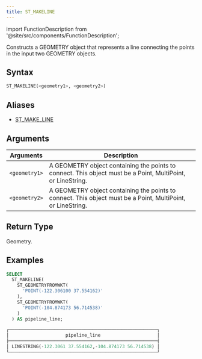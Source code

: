 ```yaml
---
title: ST_MAKELINE
---
```

import FunctionDescription from '@site/src/components/FunctionDescription';

<FunctionDescription description="Introduced or updated: v1.2.391"/>

Constructs a GEOMETRY object that represents a line connecting the points in the input two GEOMETRY objects.

## Syntax

```sql
ST_MAKELINE(<geometry1>, <geometry2>)
```

## Aliases

- [ST_MAKE_LINE](st-make-line.md)

## Arguments

| Arguments     | Description                                                                                                 |
|---------------|-------------------------------------------------------------------------------------------------------------|
| `<geometry1>` | A GEOMETRY object containing the points to connect. This object must be a Point, MultiPoint, or LineString. |
| `<geometry2>` | A GEOMETRY object containing the points to connect. This object must be a Point, MultiPoint, or LineString. |

## Return Type

Geometry.

## Examples

```sql
SELECT
  ST_MAKELINE(
    ST_GEOMETRYFROMWKT(
      'POINT(-122.306100 37.554162)'
    ),
    ST_GEOMETRYFROMWKT(
      'POINT(-104.874173 56.714538)'
    )
  ) AS pipeline_line;

┌───────────────────────────────────────────────────────┐
│                     pipeline_line                     │
├───────────────────────────────────────────────────────┤
│ LINESTRING(-122.3061 37.554162,-104.874173 56.714538) │
└───────────────────────────────────────────────────────┘
```
